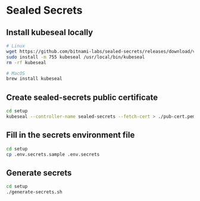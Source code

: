 # Sealed Secrets

## Install kubeseal locally

```bash
# Linux
wget https://github.com/bitnami-labs/sealed-secrets/releases/download/v0.9.5/kubeseal-linux-amd64 -O kubeseal
sudo install -m 755 kubeseal /usr/local/bin/kubeseal
rm -rf kubeseal

# MacOS
brew install kubeseal
```

## Create sealed-secrets public certificate

```bash
cd setup
kubeseal --controller-name sealed-secrets --fetch-cert > ./pub-cert.pem
```

## Fill in the secrets environment file

```bash
cd setup
cp .env.secrets.sample .env.secrets
```

## Generate secrets

```bash
cd setup
./generate-secrets.sh
```
